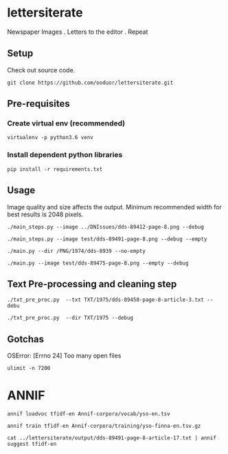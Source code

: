 # lettersiterate
Newspaper Images . Letters to the editor . Repeat

## Setup
Check out source code.

`git clone https://github.com/ooduor/lettersiterate.git`

## Pre-requisites

### Create virtual env (recommended)
`virtualenv -p python3.6 venv`

### Install dependent python libraries
`pip install -r requirements.txt`

## Usage

Image quality and size affects the output. Minimum recommended width for best results is 2048 pixels.

`./main_steps.py --image ../DNIssues/dds-89412-page-8.png --debug`

`./main_steps.py --image test/dds-89491-page-8.png --debug --empty`

`./main.py --dir /PNG/1974/dds-8939 --no-empty`

`./main.py --image test/dds-89475-page-8.png --empty --debug`

## Text Pre-processing and cleaning step

`./txt_pre_proc.py  --txt TXT/1975/dds-89458-page-8-article-3.txt --debu`

`./txt_pre_proc.py  --dir TXT/1975 --debug`

## Gotchas

OSError: [Errno 24] Too many open files

`ulimit -n 7200`

# ANNIF
`annif loadvoc tfidf-en Annif-corpora/vocab/yso-en.tsv`

`annif train tfidf-en Annif-corpora/training/yso-finna-en.tsv.gz`

`cat ../lettersiterate/output/dds-89491-page-8-article-17.txt | annif suggest tfidf-en`


